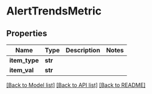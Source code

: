 # AlertTrendsMetric

## Properties
Name | Type | Description | Notes
------------ | ------------- | ------------- | -------------
**item_type** | **str** |  | 
**item_val** | **str** |  | 

[[Back to Model list]](../README.md#documentation-for-models) [[Back to API list]](../README.md#documentation-for-api-endpoints) [[Back to README]](../README.md)

